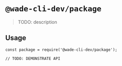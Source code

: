 # `@wade-cli-dev/package`

> TODO: description

## Usage

```
const package = require('@wade-cli-dev/package');

// TODO: DEMONSTRATE API
```

